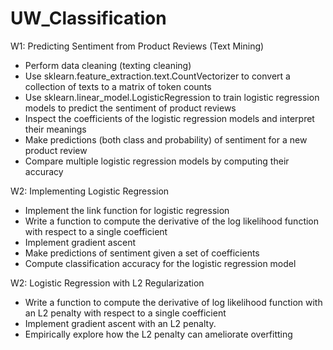# UW_Classification

W1: Predicting Sentiment from Product Reviews (Text Mining)
- Perform data cleaning (texting cleaning)
- Use sklearn.feature_extraction.text.CountVectorizer to convert a collection of texts to a matrix of token counts
- Use sklearn.linear_model.LogisticRegression to train logistic regression models to predict the sentiment of product reviews
- Inspect the coefficients of the logistic regression models and interpret their meanings
- Make predictions (both class and probability) of sentiment for a new product review
- Compare multiple logistic regression models by computing their accuracy

W2: Implementing Logistic Regression
- Implement the link function for logistic regression
- Write a function to compute the derivative of the log likelihood function with respect to a single coefficient
- Implement gradient ascent
- Make predictions of sentiment given a set of coefficients
- Compute classification accuracy for the logistic regression model

W2: Logistic Regression with L2 Regularization
- Write a function to compute the derivative of log likelihood function with an L2 penalty with respect to a single coefficient
- Implement gradient ascent with an L2 penalty.
- Empirically explore how the L2 penalty can ameliorate overfitting
